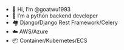 - 👋 Hi, I’m @goatwu1993
- 🌱 I’m a python backend developer
- :houses: Django/Django Rest Framework/Celery
- :cloud: AWS/Azure
- :package: Container/Kubernetes/ECS
<!---
goatwu1993/goatwu1993 is a ✨ special ✨ repository because its `README.md` (this file) appears on your GitHub profile.
You can click the Preview link to take a look at your changes.
--->
